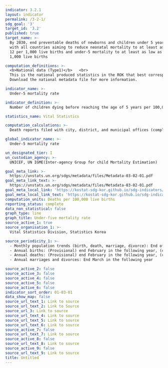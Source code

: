 ```yaml
---
indicator: 3.2.1
layout: indicator
permalink: /3-2-1/
sdg_goal: '3'
target_id: '3.2'
published: true
target_name: >-
  By 2030, end preventable deaths of newborns and children under 5 years of age,
  with all countries aiming to reduce neonatal mortality to at least as low as
  12 per 1,000 live births and under-5 mortality to at least as low as 25 per
  1,000 live births

computation_definitions: >-
  <b>National data (Type1)</b>   <br>
  This is the national produced statistics in the ROK that best corresponds to the definition of UN SDGs indicators. <br>
  Download the national metadata file for more information.

indicator_name: >-
  Under-5 mortality rate

indicator_definition: >-
  Number of children dying before reaching the age of 5 years per 100,000 live births

statistics_name: Vital Statistics

computation_calculations: >-
  Death reports filed with city, district, and municipal offices (complemented with fetal and baby death reports from crematories).

global_indicator_name: >-
  Under-5 mortality rate

un_designated_tier: I
un_custodian_agency: >-
  UNICEF, UN IGME(Inter-agency Group for child Mortality Estimation)

goal_meta_link: >-
  https://unstats.un.org/sdgs/metadata/files/Metadata-03-02-01.pdf   
goal_meta_link_text: >-
  https://unstats.un.org/sdgs/metadata/files/Metadata-03-02-01.pdf   
goal_meta_local_link: 'https://kostat-sdg-kor.github.io/sdg-indicators/public/data/Metadata-03-02-01_ENG.pdf'
goal_meta_local_link_text: 'https://kostat-sdg-kor.github.io/sdg-indicators/public/data/Metadata-03-02-01_ENG.pdf'
computation_units: Deaths per 100,000 live births
reporting_status: complete
data_non_statistical: false
graph_type: line
graph_title: Under-five mortality rate
source_active_1: true
source_organisation_1: >-
  Vital Statistics Division, Statistics Korea 

source_periodicity_1: >-
  - Monthly population trends (birth, death, marriage, divorce): End of month (in two months after the reference month)  <br>
  - Annual births: (Provisional) end February in the following year, (confirmed) end August in the following year  <br>
  - Annual deaths: (Provisional) end February in the following year, (confirmed) end September in the following year (as part of the Cause of Death Statistics)  <br>
  - Annual marriages and divorces: End March in the following year 

source_active_2: false
source_active_3: false
source_active_4: false
source_active_5: false
source_active_6: false
indicator_sort_order: 01-03-01
data_show_map: false
source_url_text_1: Link to source
source_url_text_2: Link to Source
source_url_3: Link to source
source_url_text_4: Link to source
source_url_text_5: Link to source
source_url_text_6: Link to source
source_active_7: false
source_url_text_7: Link to source
source_active_8: false
source_url_text_8: Link to source
source_active_9: false
source_url_text_9: Link to source
title: Untitled
---
```

